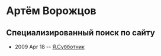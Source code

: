 # Артём Ворожцов

## Специализированный поиск по сайту
- 2009 Apr 18 -- [Я.Субботник](https://events.yandex.ru/lib/talks/720/)    
